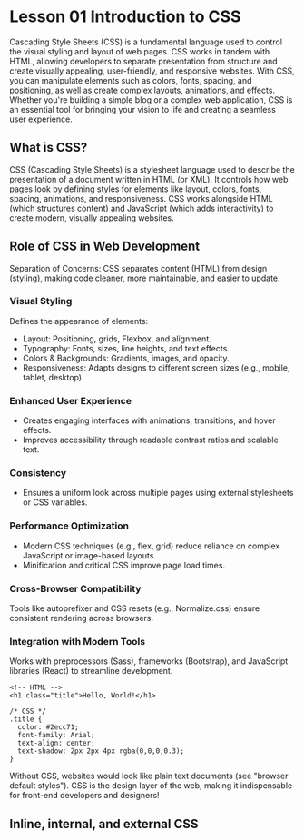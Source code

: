 # Lesson 01 Introduction to CSS
Cascading Style Sheets (CSS) is a fundamental language used to control the visual styling and layout of web pages. CSS works in tandem with HTML, allowing developers to separate presentation from structure and create visually appealing, user-friendly, and responsive websites. With CSS, you can manipulate elements such as colors, fonts, spacing, and positioning, as well as create complex layouts, animations, and effects. Whether you're building a simple blog or a complex web application, CSS is an essential tool for bringing your vision to life and creating a seamless user experience.

## What is CSS?
CSS (Cascading Style Sheets) is a stylesheet language used to describe the presentation of a document written in HTML (or XML). It controls how web pages look by defining styles for elements like layout, colors, fonts, spacing, animations, and responsiveness. CSS works alongside HTML (which structures content) and JavaScript (which adds interactivity) to create modern, visually appealing websites.

## Role of CSS in Web Development
Separation of Concerns: CSS separates content (HTML) from design (styling), making code cleaner, more maintainable, and easier to update.

### Visual Styling
Defines the appearance of elements:
- Layout: Positioning, grids, Flexbox, and alignment.
- Typography: Fonts, sizes, line heights, and text effects.
- Colors & Backgrounds: Gradients, images, and opacity.
- Responsiveness: Adapts designs to different screen sizes (e.g., mobile, tablet, desktop).

### Enhanced User Experience
- Creates engaging interfaces with animations, transitions, and hover effects.
- Improves accessibility through readable contrast ratios and scalable text.

### Consistency
- Ensures a uniform look across multiple pages using external stylesheets or CSS variables.

### Performance Optimization
- Modern CSS techniques (e.g., flex, grid) reduce reliance on complex JavaScript or image-based layouts.
- Minification and critical CSS improve page load times.

### Cross-Browser Compatibility
Tools like autoprefixer and CSS resets (e.g., Normalize.css) ensure consistent rendering across browsers.

### Integration with Modern Tools
Works with preprocessors (Sass), frameworks (Bootstrap), and JavaScript libraries (React) to streamline development.

```
<!-- HTML --> 
<h1 class="title">Hello, World!</h1> 
```
```
/* CSS */ 
.title { 
  color: #2ecc71; 
  font-family: Arial; 
  text-align: center; 
  text-shadow: 2px 2px 4px rgba(0,0,0,0.3); 
}
```
Without CSS, websites would look like plain text documents (see "browser default styles"). CSS is the design layer of the web, making it indispensable for front-end developers and designers! 

## Inline, internal, and external CSS
